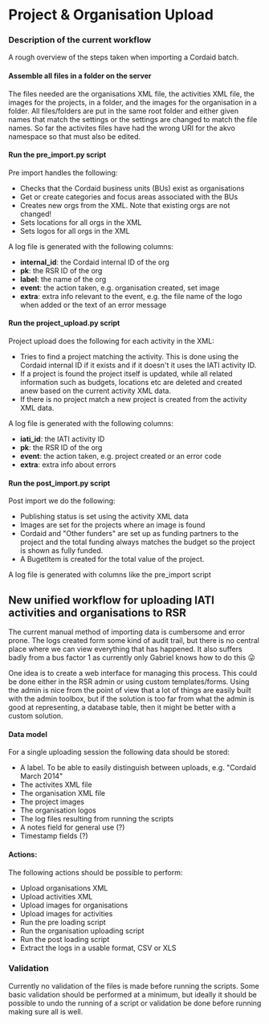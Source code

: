 # Project & Organisation Upload

### Description of the current workflow

A rough overview of the steps taken when importing a Cordaid batch.

#### Assemble all files in a folder on the server
The files needed are the organisations XML file, the activities XML file, the images for the projects, in a folder, and the images for the organisation in a folder.
All files/folders are put in the same root folder and either given names that match the settings or the settings are changed to match the file names.
So far the activites files have had the wrong URI for the akvo namespace so that must also be edited.

#### Run the pre_import.py script

Pre import handles the following:

* Checks that the Cordaid business units (BUs) exist as organisations
* Get or create categories and focus areas associated with the BUs
* Creates new orgs from the XML. Note that existing orgs are not changed!
* Sets locations for all orgs in the XML
* Sets logos for all orgs in the XML

A log file is generated with the following columns:
* __internal_id__: the Cordaid internal ID of the org
* __pk__: the RSR ID of the org
* __label__: the name of the org
* __event__: the action taken, e.g. organisation created, set image
* __extra__: extra info relevant to the event, e.g. the file name of the logo when added or the text of an error message
		
#### Run the project_upload.py script

Project upload does the following for each activity in the XML:

* Tries to find a project matching the activity. This is done using the Cordaid internal ID if it exists and if it doesn't it uses the IATI activity ID.
* If a project is found the project itself is updated, while all related information such as budgets, locations etc are deleted and created anew based on the current activity XML data.
* If there is no project match a new project is created from the activity XML data.

A log file is generated with the following columns:

* __iati_id__: the IATI activity ID
* __pk__: the RSR ID of the org
* __event__: the action taken, e.g. project created or an error code
* __extra__: extra info about errors

#### Run the post_import.py script

Post import we do the following:

* Publishing status is set using the activity XML data
* Images are set for the projects where an image is found
* Cordaid and "Other funders" are set up as funding partners to the project and the total funding always matches the budget so the project is shown as fully funded.
* A BugetItem is created for the total value of the project.

A log file is generated with columns like the pre_import script

## New unified workflow for uploading IATI activities and organisations to RSR

The current manual method of importing data is cumbersome and error prone. The logs created form some kind of audit trail, but there is no central place where we can view everything that has happened. It also suffers badly from a bus factor 1 as currently only Gabriel knows how to do this :stuck_out_tongue: 

One idea is to create a web interface for managing this process. This could be done either in the RSR admin or using custom templates/forms. Using the admin is nice from the point of view that a lot of things are easily built with the admin toolbox, but if the solution is too far from what the admin is good at representing, a database table, then it might be better with a custom solution.

#### Data model
For a single uploading session the following data should be stored:

* A label. To be able to easily distinguish between uploads, e.g. "Cordaid March 2014"
* The activites XML file
* The organisation XML file
* The project images
* The organisation logos
* The log files resulting from running the scripts
* A notes field for general use (?)
* Timestamp fields (?)

#### Actions:

The following actions should be possible to perform:

* Upload organisations XML
* Upload activities XML
* Upload images for organisations
* Upload images for activities
* Run the pre loading script
* Run the organisation uploading script
* Run the post loading script
* Extract the logs in a usable format, CSV or XLS

### Validation

Currently no validation of the files is made before running the scripts. Some basic validation should be performed at a minimum, but ideally it should be possible to undo the running of a script or validation be done before running making sure all is well.
